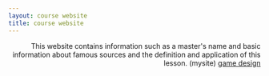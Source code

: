 ```yaml
---
layout: course website
title: course website
---
```

<div dir="rtl">
This website contains information such as a master's name and basic information about famous sources and the definition and application of this lesson.
(mysite) <a href="https://zahramomeni.github.io/Game_Design/">game design</a>

</div>
